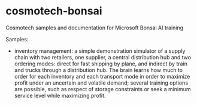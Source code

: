 # cosmotech-bonsai
Cosmotech samples and documentation for Microsoft Bonsai AI training

Samples:
* inventory management: a simple demonstration simulator of a supply chain with two retailers, one supplier, a central distribution hub and two ordering modes: direct for fast shipping by plane, and indirect by train and trucks through a distribution hub.  The brain learns how much to order for each inventory and each transport mode in order to maximize profit under an uncertain and volatile demand; several training options are possible, such as respect of storage constraints or seek a minimum service level while maximizing profit.
